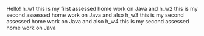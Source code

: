 Hello!
h_w1 this is my first assessed home work on Java
and
h_w2 this is my second assessed home work on Java
and also
h_w3 this is my second assessed home work on Java
and also
h_w4 this is my second assessed home work on Java

